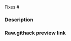 <!-- This is a new pull request template for open-learning-exchange.github.io.

Please make sure to:
- add (fixes #issue_number) to the end of pull request title when applicable,
- drop a link to your new pull request in our gitter chat.

Thank you for contributing! -->

<!-- issue number this pull request resolves -->
Fixes #

### Description


### Raw.githack preview link
<!-- Raw.githack link to page(s) changed -->
